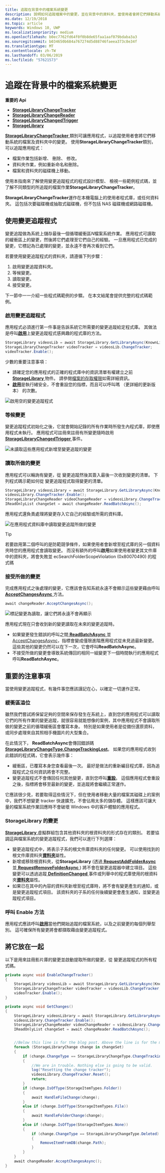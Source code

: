 ```yaml
---
title: 追蹤在背景中的檔案系統變更
description: 說明如何追蹤檔案中的變更，並在背景中的資料夾，當使用者會將它們移動系統。
ms.date: 12/19/2018
ms.topic: article
keywords: Windows 10, UWP
ms.localizationpriority: medium
ms.openlocfilehash: b0ec7762fd64f0f0b8de65faa1aaf079bdaba3a3
ms.sourcegitcommit: b034650b684a767274d5d88746faeea373c8e34f
ms.translationtype: MT
ms.contentlocale: zh-TW
ms.lasthandoff: 03/06/2019
ms.locfileid: "57621573"
---
```

# <a name="track-file-system-changes-in-the-background"></a>追蹤在背景中的檔案系統變更

**重要的 Api**

-   [**StorageLibraryChangeTracker**](https://docs.microsoft.com/uwp/api/Windows.Storage.StorageLibraryChangeTracker)
-   [**StorageLibraryChangeReader**](https://docs.microsoft.com/uwp/api/windows.storage.storagelibrarychangereader)
-   [**StorageLibraryChangedTrigger**](https://docs.microsoft.com/uwp/api/Windows.ApplicationModel.Background.StorageLibraryContentChangedTrigger)
-   [**StorageLibrary**](https://docs.microsoft.com/uwp/api/windows.storage.storagelibrary)

[ **StorageLibraryChangeTracker** ](https://docs.microsoft.com/uwp/api/Windows.Storage.StorageLibraryChangeTracker)類別可讓應用程式，以追蹤使用者會將它們移動系統的檔案及資料夾中的變更。 使用**StorageLibraryChangeTracker**類別，可以追蹤應用程式：

- 檔案作業包括新增、 刪除、 修改。
- 資料夾作業，例如重新命名和刪除。
- 檔案和資料夾的磁碟機上移動。

使用本指南來了解使用變更追蹤程式的程式設計模型、 檢視一些範例程式碼，並了解不同類型的所追蹤的檔案作業**StorageLibraryChangeTracker**。

**StorageLibraryChangeTracker**運作在本機電腦上的使用者程式庫，或任何資料夾。 這包括次要磁碟機或抽取式磁碟機，但不包括 NAS 磁碟機或網路磁碟機。

## <a name="using-the-change-tracker"></a>使用變更追蹤程式

變更追蹤做為系統上儲存最後一個循環緩衝區*N*檔案系統作業。 應用程式可讀取的緩衝區上的變更，然後將它們處理至它們自己的經驗。 一旦應用程式已完成的變更，它標記為已處理的變更，並永遠不會再次看到它們。

若要使用變更追蹤程式的資料夾，請遵循下列步驟：

1. 啟用變更追蹤資料夾。
2. 等候變更。
3. 讀取變更。
4. 接受變更。

下一節中一一介紹一些程式碼範例的步驟。 在本文結尾會提供完整的程式碼範例。

### <a name="enable-the-change-tracker"></a>啟用變更追蹤程式

應用程式必須進行第一件事是告訴系統它所需要的變更追蹤給定程式庫。 其做法是呼叫[**啟用**](https://docs.microsoft.com/uwp/api/windows.storage.storagelibrarychangetracker.enable)上變更追蹤程式感興趣的程式庫的方法。

```csharp
StorageLibrary videosLib = await StorageLibrary.GetLibraryAsync(KnownLibraryId.Videos);
StorageLibraryChangeTracker videoTracker = videosLib.ChangeTracker;
videoTracker.Enable();
```

少數的重要注意事項：

- 請確定您的應用程式的正確的程式庫中的資訊清單有權建立之前[ **StorageLibrary** ](https://docs.microsoft.com/uwp/api/windows.storage.storagelibrary)物件。 請參閱[檔案的存取權限](https://docs.microsoft.com/en-us/windows/uwp/files/file-access-permissions)如需詳細資訊。
- [**啟用**](https://docs.microsoft.com/uwp/api/windows.storage.storagelibrarychangetracker.enable)是執行緒安全，不會重設您的指標，而且可以呼叫嗎 （更詳細的更新版本） 的次數。

![啟用空的變更追蹤程式](images/changetracker-enable.png)

### <a name="wait-for-changes"></a>等候變更

變更追蹤程式初始化之後，它就會開始記錄的所有作業時所發生內程式庫，即使應用程式未執行。 應用程式可註冊來註冊有所變更隨時啟用[ **StorageLibraryChangedTrigger** ](https://docs.microsoft.com/uwp/api/Windows.ApplicationModel.Background.StorageLibraryContentChangedTrigger)事件。

![未讀取這些應用程式新增至變更追蹤的變更](images/changetracker-waiting.png)

### <a name="read-the-changes"></a>讀取所做的變更

應用程式可以輪詢有變更，從 變更追蹤然後其簽入最後一次收到變更的清單。 下列程式碼示範如何從 變更追蹤程式取得變更的清單。

```csharp
StorageLibrary videosLibrary = await StorageLibrary.GetLibraryAsync(KnownLibraryId.Videos);
videosLibrary.ChangeTracker.Enable();
StorageLibraryChangeReader videoChangeReader = videosLibrary.ChangeTracker.GetChangeReader();
IReadOnlyList changeSet = await changeReader.ReadBatchAsync();
```

應用程式還負責處理將變更存入它自己的經驗或所需的資料庫。

![在應用程式資料庫中讀取變更追蹤所做的變更](images/changetracker-reading.png)

> [!TIP]
> 若要啟用第二個呼叫的是防範競爭條件，如果使用者會新增至程式庫的另一個資料夾時您的應用程式會讀取變更。 而沒有額外的呼叫**啟用**如果使用者變更其文件庫中的資料夾，將會失敗並 ecSearchFolderScopeViolation (0x80070490) 的程式碼

### <a name="accept-the-changes"></a>接受所做的變更

完成應用程式之後處理的變更，它應該會告知系統永遠不會顯示這些變更藉由呼叫[ **AcceptChangesAsync** ](https://docs.microsoft.com/uwp/api/windows.storage.storagelibrarychangereader.acceptchangesasync)方法。

```csharp
await changeReader.AcceptChangesAsync();
```

![標記變更為讀取，讓它們將永遠不會再顯示](images/changetracker-accepting.png)

應用程式現在只會收到新的變更讀取在未來的變更追蹤時。

- 如果變更發生錯誤的呼叫之間[ **ReadBatchAsync** ](https://docs.microsoft.com/uwp/api/windows.storage.storagelibrarychangereader.readbatchasync)並[AcceptChangesAsync](https://docs.microsoft.com/uwp/api/windows.storage.storagelibrarychangereader.acceptchangesasync)，指標會變成僅限進階應用程式從未見過最新變更。 這些其他的變更仍然可以在下一次，它會呼叫**ReadBatchAsync**。
- 不接受所做的變更會導致系統傳回的相同一組變更下一個時間執行的應用程式呼叫**ReadBatchAsync**。

## <a name="important-things-to-remember"></a>重要的注意事項

當使用變更追蹤程式，有幾件事您應該謹記在心，以確定一切運作正常。

### <a name="buffer-overruns"></a>緩衝區溢位

雖然我們嘗試將保留足夠的空間來保存發生在系統上，直到您的應用程式可以讀取它們的所有作業的變更追蹤，就很容易就能想像的案例，其中應用程式不會讀取所做的變更之前的循環緩衝區會覆寫本身。 特別是如果使用者是從備份還原資料，或同步處理來自其照相手機圖片的大型集合。

在此情況下， **ReadBatchAsync**會傳回錯誤碼[ **StorageLibraryChangeType.ChangeTrackingLost**](https://docs.microsoft.com/uwp/api/windows.storage.storagelibrarychangetype)。 如果您的應用程式收到此錯誤的程式碼，它會表示幾件事：

* 緩衝區，已覆寫本身您查看最後一次。 最好是做法的重新編目程式庫，因為追蹤程式之任何資訊將會不完整。
* 變更追蹤程式不會傳回任何其他變更，直到您呼叫[**重設**](https://docs.microsoft.com/uwp/api/windows.storage.storagelibrarychangetracker.reset)。 這個應用程式會重設之後，指標將會移至最新的變更，並追蹤將會繼續正常運作。

它應該很少見，若要取得這些情況下，但在使用者移動大量的檔案其磁碟上的案例中，我們不想變更 tracker 快速擴充，不會佔用太多的儲存體。 這樣應該可讓大量的檔案系統作業回應時不會破壞 Windows 中的客戶體驗的應用程式。

### <a name="changes-to-a-storagelibrary"></a>StorageLibrary 的變更

[ **StorageLibrary** ](https://docs.microsoft.com/uwp/api/windows.storage.storagelibrary)虛擬群組包含其他資料夾的根資料夾的形式存在的類別。 若要協調這與檔案系統的變更追蹤程式，我們可以進行下列選擇：

- 變更追蹤程式中，將表示子系的根文件庫資料夾的任何變更。 可以使用找到的根文件庫資料夾[**資料夾**](https://docs.microsoft.com/uwp/api/windows.storage.storagelibrary.folders)屬性。
- 新增或移除根資料夾，從**StorageLibrary** (透過[ **RequestAddFolderAsync** ](https://docs.microsoft.com/uwp/api/windows.storage.storagelibrary.requestaddfolderasync)並[ **RequestRemoveFolderAsync** ](https://docs.microsoft.com/uwp/api/windows.storage.storagelibrary.requestremovefolderasync)) 將不會在變更追蹤器中建立項目。 這些變更可以透過追蹤[ **DefinitionChanged** ](https://docs.microsoft.com/uwp/api/windows.storage.storagelibrary.definitionchanged)事件或列舉中的程式庫使用的根資料夾[**資料夾**](https://docs.microsoft.com/uwp/api/windows.storage.storagelibrary.folders)屬性。
- 如果已在其中的內容的資料夾新增至程式庫時，將不會有變更產生的通知，或是變更追蹤程式項目。 該資料夾的子系的任何後續變更會產生通知，並變更追蹤程式項目。

### <a name="calling-the-enable-method"></a>呼叫 Enable 方法

應用程式應該呼叫[**啟用**](https://docs.microsoft.com/uwp/api/windows.storage.storagelibrarychangetracker.enable)當他們開始追蹤的檔案系統，以及之前變更的每個列舉型別。 這可確保所有變更將會都擷取藉由變更追蹤程式。  

## <a name="putting-it-together"></a>將它放在一起

以下是用來註冊影片庫的變更並啟動提取所做的變更，從 變更追蹤程式的所有程式碼。

```csharp
private async void EnableChangeTracker()
{
    StorageLibrary videosLib = await StorageLibrary.GetLibraryAsync(KnownLibraryId.Videos);
    StorageLibraryChangeTracker videoTracker = videosLib.ChangeTracker;
    videoTracker.Enable();
}

private async void GetChanges()
{
    StorageLibrary videosLibrary = await StorageLibrary.GetLibraryAsync(KnownLibraryId.Videos);
    videosLibrary.ChangeTracker.Enable();
    StorageLibraryChangeReader videoChangeReader = videosLibrary.ChangeTracker.GetChangeReader();
    IReadOnlyList changeSet = await changeReader.ReadBatchAsync();


    //Below this line is for the blog post. Above the line is for the magazine
    foreach (StorageLibraryChange change in changeSet)
    {
        if (change.ChangeType == StorageLibraryChangeType.ChangeTrackingLost)
        {
            //We are in trouble. Nothing else is going to be valid.
            log("Resetting the change tracker");
            videosLibrary.ChangeTracker.Reset();
            return;
        }
        if (change.IsOfType(StorageItemTypes.Folder))
        {
            await HandleFileChange(change);
        }
        else if (change.IsOfType(StorageItemTypes.File))
        {
            await HandleFolderChange(change);
        }
        else if (change.IsOfType(StorageItemTypes.None))
        {
            if (change.ChangeType == StorageLibraryChangeType.Deleted)
            {
                RemoveItemFromDB(change.Path);
            }
        }
    }
    await changeReader.AcceptChangesAsync();
}
```
